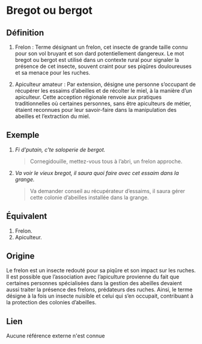 # Bregot ou bergot

## Définition

1. Frelon : Terme désignant un frelon, cet insecte de grande taille connu pour son vol bruyant et son dard potentiellement dangereux. Le mot bregot ou bergot est utilisé dans un contexte rural pour signaler la présence de cet insecte, souvent craint pour ses piqûres douloureuses et sa menace pour les ruches.

2. Apiculteur amateur : Par extension, désigne une personne s’occupant de récupérer les essaims d’abeilles et de récolter le miel, à la manière d’un apiculteur. Cette acception régionale renvoie aux pratiques traditionnelles où certaines personnes, sans être apiculteurs de métier, étaient reconnues pour leur savoir-faire dans la manipulation des abeilles et l’extraction du miel.

## Exemple

1. _Fi d'putain, c'te saloperie de bergot._
   > Cornegidouille, mettez-vous tous à l’abri, un frelon approche.
2. _Va voir le vieux bregot, il saura quoi faire avec cet essaim dans la grange._
   > Va demander conseil au récupérateur d’essaims, il saura gérer cette colonie d’abeilles installée dans la grange.

## Équivalent

1. Frelon.
2. Apiculteur.

## Origine

Le frelon est un insecte redouté pour sa piqûre et son impact sur les ruches. Il est possible que l’association avec l’apiculture provienne du fait que certaines personnes spécialisées dans la gestion des abeilles devaient aussi traiter la présence des frelons, prédateurs des ruches. Ainsi, le terme désigne à la fois un insecte nuisible et celui qui s’en occupait, contribuant à la protection des colonies d’abeilles.

## Lien

Aucune référence externe n'est connue
